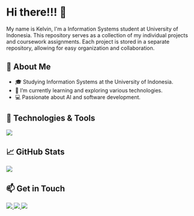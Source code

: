<h1>Hi there!!! 👋</h1>
<p>My name is Kelvin, I'm a Information Systems student at University of Indonesia. This repository serves as a collection of my individual projects and coursework assignments. Each project is stored in a separate repository, allowing for easy organization and collaboration.</p>

<h2>🚀 About Me</h2>
<ul>
  <li>🎓 Studying Information Systems at the University of Indonesia.</li>
  <li>🌱 I’m currently learning and exploring various technologies.</li>
  <li>💻 Passionate about AI and software development.</li>
</ul>

<h2>🔧 Technologies & Tools</h2>
<div>
<img src="https://skillicons.dev/icons?i=vscode,python,tensorflow,pytorch,django,html,css,js,postgresql,java,dart,flutter"/>
</div>

<h2>📈 GitHub Stats</h2>
<div>
  <img src="https://github-readme-stats.vercel.app/api?username=kelvin-saputra&theme=tokyonight&show_icons=true&hide_border=false&count_private=true"></img>
<!--   <img src="https://github-readme-stats.vercel.app/api/top-langs/?username=kelvin-saputra&theme=tokyonight&hide_border=false&card_height=100&layout=compact"></img> -->
</div>

<h2>📫 Get in Touch</h2>
<div>
  <a href="https://www.linkedin.com/in/kelvinsa2/" target="_blank">
    <img src="https://img.shields.io/badge/LinkedIn-Connect-blue?style=flat&logo=linkedin">
  </a>
  <a href="https://www.instagram.com/_kelviinsa/" target="_blank">
    <img src="https://img.shields.io/badge/Instagram-Follow-ff69b4?style=flat&logo=instagram">
  </a>
  <a href="mailto:kelvinsaputra599@gmail.com">
    <img src="https://img.shields.io/badge/Email-Send%20Mail-D14836?style=flat&logo=gmail">
  </a>
</div>
